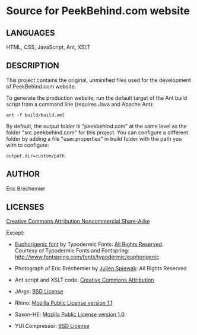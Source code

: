 Source for PeekBehind.com website
=================================

LANGUAGES
---------

HTML, CSS, JavaScript, Ant, XSLT

DESCRIPTION
-----------

This project contains the original, unminified files used for
the development of PeekBehind.com website.

To generate the production website, run the default target of the
Ant build script from a command line (requires Java and Apache Ant):

    ant -f build/build.xml

By default, the output folder is "peekbehind.com" at the same level
as the folder "src.peekbehind.com" for this project. You can configure
a different folder by adding a file "user.properties" in build folder
with the path you with to configure:

    output.dir=custom/path

AUTHOR
------

Eric Bréchemier

LICENSES
--------

[Creative Commons Attribution Noncommercial Share-Alike][CC-BY-NC-SA]

Except:

* [Euphorigenic font][EUPHORIGENIC]
  by Typodermic Fonts: [All Rights Reserved][EUPHORIGENIC-LICENSE].  
  Courtesy of Typodermic Fonts and Fontspring:  
  http://www.fontspring.com/fonts/typodermic/euphorigenic

* Photograph of Eric Bréchemier
  by [Julien Spiewak][JULIEN-SPIEWAK]: All Rights Reserved

* Ant script and XSLT code: [Creative Commons Attribution][CC-BY]
* JArgs: [BSD License][JARGS-BSD]
* Rhino: [Mozilla Public License version 1.1][MPL-1.1]
* Saxon-HE: [Mozilla Public License version 1.0][MPL-1.0]
* YUI Compressor: [BSD License][YUICOMPRESSOR-BSD]

[CC-BY]: https://creativecommons.org/licenses/by/3.0/
[CC-BY-NC-SA]: https://creativecommons.org/licenses/by-nc-sa/3.0/
[EUPHORIGENIC]: http://typodermicfonts.com/euphorigenic-font/
[EUPHORIGENIC-LICENSE]: http://www.fontspring.com/lic/qqz1p0elum
[JARGS-BSD]: http://github.com/purcell/jargs/blob/master/LICENCE
[JULIEN-SPIEWAK]: http://www.julienspiewak.com/
[MPL-1.0]: http://www.mozilla.org/MPL/1.0/index.txt
[MPL-1.1]: http://www.mozilla.org/MPL/1.1/index.txt
[YUICOMPRESSOR-BSD]: https://github.com/yui/yuicompressor/blob/master/LICENSE.TXT
